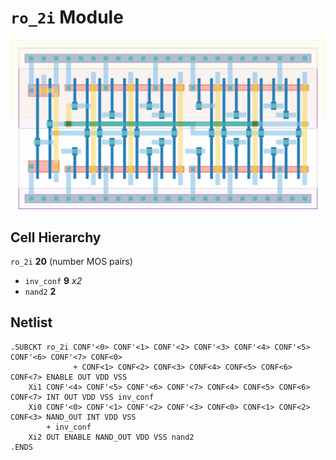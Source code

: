 # `ro_2i` Module
![Layout](ro_2i.png)

## Cell Hierarchy

`ro_2i` **20** (number MOS pairs)
- `inv_conf` **9** *x2*
- `nand2` **2**

## Netlist

```
.SUBCKT ro_2i CONF'<0> CONF'<1> CONF'<2> CONF'<3> CONF'<4> CONF'<5> CONF'<6> CONF'<7> CONF<0>
              + CONF<1> CONF<2> CONF<3> CONF<4> CONF<5> CONF<6> CONF<7> ENABLE OUT VDD VSS
    Xi1 CONF'<4> CONF'<5> CONF'<6> CONF'<7> CONF<4> CONF<5> CONF<6> CONF<7> INT OUT VDD VSS inv_conf
    Xi0 CONF'<0> CONF'<1> CONF'<2> CONF'<3> CONF<0> CONF<1> CONF<2> CONF<3> NAND_OUT INT VDD VSS
        + inv_conf
    Xi2 OUT ENABLE NAND_OUT VDD VSS nand2
.ENDS
```
